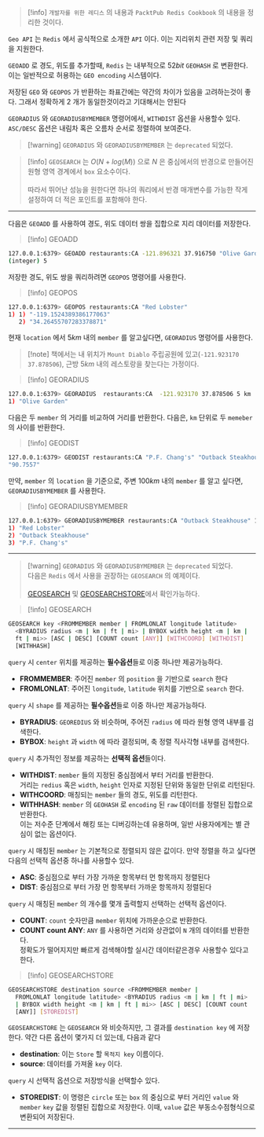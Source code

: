 
>[!info] `개발자를 위한 레디스` 의 내용과 `PacktPub Redis Cookbook` 의 내용을 정리한 것이다.

`Geo API` 는 `Redis` 에서 공식적으로 소개한 `API` 이다.
이는 지리위치 관련 저장 및 쿼리을 지원한다.

`GEOADD` 로 경도, 위도를 추가할때, `Redis` 는 내부적으로 $52bit$ `GEOHASH` 로 변환한다.
이는 일반적으로 허용하는 `GEO encoding` 시스템이다.

저장된 `GEO` 와 `GEOPOS` 가 반환하는 좌표간에는 약간의 차이가 있음을 고려하는것이 좋다.
그래서 정확하게 $2$ 개가 동일한것이라고 기대해서는 안된다

`GEORADIUS` 와 `GEORADIUSBYMEMBER` 명령어에서, `WITHDIST` 옵션을 사용할수 있다.
`ASC/DESC` 옵션은 내림차 혹은 오름차 순서로 정렬하여 보여준다.

>[!warning] `GEORADIUS` 와 `GEORADIUSBYMEMBER` 는 `deprecated` 되었다.

>[!info] `GEOSEARCH` 는 $O(N + log(M))$ 으로 $N$ 은 중심에서의 반경으로 만들어진 원형 영역 경계에서 `box` 요소수이다.<br><br>따라서 뛰어난 성능을 원한다면 하나의 쿼리에서 반경 매개변수를 가능한 작게 설정하여 더 적은 포인트를 포함해야 한다.

---

다음은 `GEOADD` 를 사용하여 경도, 위도 데이터 쌍을 집합으로 지리 데이터를 저장한다.

>[!info] GEOADD
```sh
127.0.0.1:6379> GEOADD restaurants:CA -121.896321 37.916750 "Olive Garden" -117.910937 33.804047 "P.F. Chang's" -118.508020 34.453276 "Outback Steakhouse" -119.152439 34.264558 "Red Lobster" -122.276909 39.458300 "Longhorn Charcoal Pit" 
(integer) 5
```

저장한 경도, 위도 쌍을 쿼리하려면 `GEOPOS` 명령어를 사용한다.

>[!info] GEOPOS
```sh
127.0.0.1:6379> GEOPOS restaurants:CA "Red Lobster" 
1) 1) "-119.1524389386177063" 
   2) "34.26455707283378871" 
```

현재 `location` 에서 $5km$  내의 `member` 를 알고싶다면, `GEORADIUS` 명령어를 사용한다.

>[!note] 책에서는 내 위치가 `Mount Diablo` 주립공원에 있고(`-121.923170 37.878506`), 근방 $5km$ 내의 레스토랑을 찾는다는 가정이다.


>[!info] GEORADIUS
```sh
127.0.0.1:6379> GEORADIUS  restaurants:CA  -121.923170 37.878506 5 km 
1) "Olive Garden" 
```

다음은 두 `member` 의 거리를 비교하여 거리를 반환한다.
다음은, `km` 단위로 두 `memeber` 의 사이를 반환한다.

>[!info] GEODIST
```sh
127.0.0.1:6379> GEODIST restaurants:CA "P.F. Chang's" "Outback Steakhouse" km 
"90.7557"
```

만약, `member` 의 `location` 을 기준으로, 주변 $100km$ 내의 `member` 를 알고 싶다면, `GEORADIUSBYMEMBER` 를 사용한다.

>[!info] GEORADIUSBYMEMBER
```sh
127.0.0.1:6379> GEORADIUSBYMEMBER restaurants:CA "Outback Steakhouse" 100 km 
1) "Red Lobster" 
2) "Outback Steakhouse" 
3) "P.F. Chang's"
```

---

>[!warning] `GEORADIUS` 와 `GEORADIUSBYMEMBER` 는 `deprecated` 되었다.<br>다음은 `Redis` 에서 사용을 권장하는 `GEOSEARCH` 의 예제이다.<br><br>[GEOSEARCH](https://redis.io/docs/latest/commands/geosearch/) 및 [GEOSEARCHSTORE](https://redis.io/docs/latest/commands/geosearchstore/)에서 확인가능하다.


>[!info] GEOSEARCH
```sh
GEOSEARCH key <FROMMEMBER member | FROMLONLAT longitude latitude>
  <BYRADIUS radius <m | km | ft | mi> | BYBOX width height <m | km |
  ft | mi>> [ASC | DESC] [COUNT count [ANY]] [WITHCOORD] [WITHDIST]
  [WITHHASH]
```

`query` 시 `center` 위치를 제공하는 **필수옵션**들로 이중 하나만 제공가능하다.

- **FROMMEMBER**: 주어진 `member` 의 `position` 을 기반으로 `search` 한다
- **FROMLONLAT**: 주어진 `longitude`, `latitude` 위치를 기반으로 `search` 한다.

`query` 시 `shape` 를 제공하는 **필수옵션**들로 이중 하나만 제공가능하다.

- **BYRADIUS**: `GEOREDIUS` 와 비슷하며, 주어진 `radius` 에 따라 원형 영역 내부를 검색한다.
- **BYBOX**: `height` 과 `width` 에 따라 결정되며, 축 정렬 직사각형 내부를 검색한다.

`query` 시 추가적인 정보를 제공하는 **선택적 옵션**들이다.

- **WITHDIST**: `member` 들의 지정된 중심점에서 부터 거리를 반환한다.<br> 거리는 `redius` 혹은 `width`, `height` 인자로 지정된 단위와 동일한 단위로 리턴된다.
- **WITHCOORD**: 매칭되는 `member` 들의 경도, 위도를 리턴한다.
- **WITHHASH**: `member` 의 `GEOHASH` 로 `encoding` 된 `raw` 데이터를 정렬된 집합으로 반환한다.<br>이는 저수준 단계에서 해킹 또는 디버깅하는데 유용하며, 일반 사용자에게는 별 관심이 없는 옵션이다.

`query` 시 매칭된 `member` 는 기본적으로 정렬되지 않은 값이다.
만약 정렬을 하고 싶다면 다음의 선택적 옵션중 하나를 사용할수 있다.

- **ASC**: 중심점으로 부터 가장 가까운 항목부터 먼 항목까지 정렬된다
- **DIST**: 중심점으로 부터 가장 먼 항목부터 가까운 항목까지 정렬된다

`query` 시 매칭된 `member` 의 개수를 몇개 출력할지 선택하는 선택적 옵션이다.

 - **COUNT**: `count` 숫자만큼 `member` 위치에 가까운순으로 반환한다.
 - **COUNT count ANY**: `ANY` 를 사용하면 거리와 상관없이 `N` 개의 데이터를 반환한다.<br>정확도가 떨어지지만 빠르게 검색해야할 실시간 데이터같은경우 사용할수 있다고 한다.

>[!info] GEOSEARCHSTORE
```sh
GEOSEARCHSTORE destination source <FROMMEMBER member |
  FROMLONLAT longitude latitude> <BYRADIUS radius <m | km | ft | mi>
  | BYBOX width height <m | km | ft | mi>> [ASC | DESC] [COUNT count
  [ANY]] [STOREDIST]
```

`GEOSEARCHSTORE`  는 `GEOSEARCH` 와 비슷하지만, 그 결과를 `destination key` 에 저장한다.
약간 다른 옵션이 몇가지 더 있는데,  다음과 같다

- **destination**: 이는 `Store` 할 `목적지 key` 이름이다.
- **source**: 데이터를 가져올 `key` 이다.

`query` 시 선택적 옵션으로 저장방식을 선택할수 있다.

- **STOREDIST**: 이 명령은 `circle` 또는 `box` 의 중심으로 부터 거리인 `value` 와 `member` `key` 값을 정렬된 집합으로 저장한다. 이때, `value` 값은 부동소수점형식으로 변환되어 저장된다.

---



